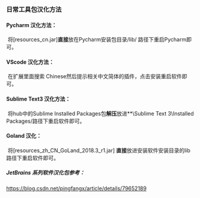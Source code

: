 ### 日常工具包汉化方法

#### Pycharm 汉化方法：

​	将[resources_cn.jar]**直接**放在Pycharm安装包目录/lib/ 路径下重启Pycharm即可。

#### VScode 汉化方法：

​	在扩展里面搜索 Chinese然后提示相关中文简体的插件，点击安装重启软件即可。

#### Sublime Text3 汉化方法：

​	将hub中的Sublime Installed Packages包**解压**放进**\Sublime Text 3\Installed Packages/路径下重启软件即可。

#### Goland 汉化：

​	将[resources_zh_CN_GoLand_2018.3_r1.jar] **直接**放进安装软件安装目录的lib路径下重启软件即可。





##### JetBrains 系列软件汉化包参考：

https://blog.csdn.net/pingfangx/article/details/79652189

